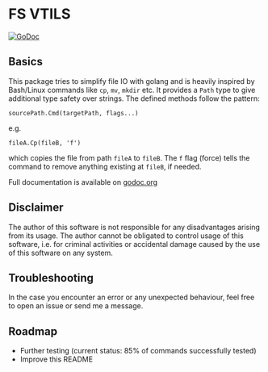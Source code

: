 # FS VTILS

[![GoDoc](https://godoc.org/github.com/tillyboy/fs-vtils?status.svg)](https://godoc.org/github.com/tillyboy/fs-vtils)

<!-- SEO (yup, I want this to get used)
  fs filesystem file system files util utils utility utilities utility method methods function functions io input output
  cp copy copying mv move moving rename renaming ln link linking symlink hardlink dereference target
  mkdir making make directory directories touch creating create file files rm remove delete recursive recursively force
  test get file info get file hash file hashes file hashing compare file hashes compare files by hash efficiently
  compare file contents compare files byte-by-byte
  read write reading writing
  get/read file contents as string
  get/read file contents as lines
  write string to file
  write lines to file
  write slice of strings to file
  golang go library package
-->


## Basics

This package tries to simplify file IO with golang and is heavily inspired by Bash/Linux commands like `cp`, `mv`, `mkdir` etc.
It provides a `Path` type to give additional type safety over strings. The defined methods follow the pattern:

    sourcePath.Cmd(targetPath, flags...)

e.g.

    fileA.Cp(fileB, 'f')

which copies the file from path `fileA` to `fileB`. The `f` flag (force) tells the command to remove anything existing at `fileB`, if needed.

Full documentation is available on [godoc.org](https://godoc.org/github.com/tillyboy/fs-vtils)


## Disclaimer

The author of this software is not responsible for any disadvantages arising from its usage.
The author cannot be obligated to control usage of this software, i.e. for criminal activities or accidental damage caused by the use of this software on any system.

## Troubleshooting

In the case you encounter an error or any unexpected behaviour, feel free to open an issue or send me a message.

## Roadmap

- Further testing (current status: 85% of commands successfully tested)
- Improve this README
